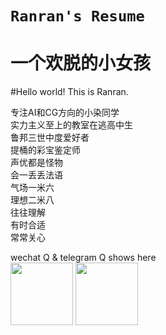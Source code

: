 # `Ranran's Resume`
一个欢脱的小女孩
=====

#Hello world! This is Ranran.

专注AI和CG方向的小染同学<br>
实力主义至上的教室在逃高中生<br>
鲁邦三世中度爱好者<br>
提桶的彩宝鉴定师<br>
声优都是怪物<br>
会一丢丢法语<br>
气场一米六<br>
理想二米八<br>
往往理解<br>
有时合适<br>
常常关心<br>

wechat Q & telegram Q shows here<br>
<image src=“https://github.com/KatelynLyu/telegram-wechat/blob/main/%E5%BE%AE%E4%BF%A1%E5%A4%B4%E5%83%8F.jpeg” width="100px">
<image src="https://github.com/KatelynLyu/telegram-wechat/blob/main/telegramimage.jpg" width="100px">

